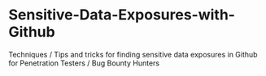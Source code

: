 # Sensitive-Data-Exposures-with-Github
Techniques / Tips and tricks for finding sensitive data exposures in Github for Penetration Testers / Bug Bounty Hunters 
